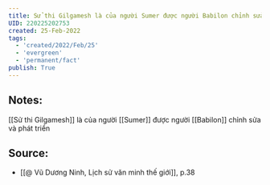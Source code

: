 ```yaml
---
title: Sử thi Gilgamesh là của người Sumer được người Babilon chỉnh sửa và phát triển
UID: 220225202753
created: 25-Feb-2022
tags:
  - 'created/2022/Feb/25'
  - 'evergreen'
  - 'permanent/fact'
publish: True
---
```

## Notes:
[[Sử thi Gilgamesh]] là của người [[Sumer]] được người [[Babilon]] chỉnh sửa và phát triển

## Source:
- [[@ Vũ Dương Ninh, Lịch sử văn minh thế giới]], p.38




